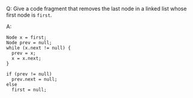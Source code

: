 Q: Give a code fragment that removes the last node in a linked list whose
first node is `first`.


A:

```
Node x = first;
Node prev = null;
while (x.next != null) {
  prev = x;
  x = x.next;
}

if (prev != null)
  prev.next = null;
else
  first = null;
```
